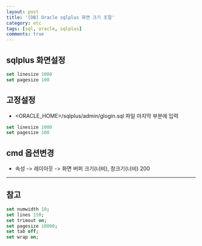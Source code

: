 ```yaml
---
layout: post
title: '[DB] Oracle sqlplus 화면 크기 조절'
category: etc
tags: [sql, oracle, sqlplus]
comments: true
---
```


## sqlplus 화면설정

~~~sql
set linesize 1000
set pagesize 100
~~~

## 고정설정
- <ORACLE_HOME>/sqlplus/admin/glogin.sql 파일 마지막 부분에 입력

~~~sql
set linesize 1000
set pagesize 100
~~~

## cmd 옵션변경
- 속성 -> 레이아웃 -> 화면 버퍼 크기(너비), 창크기(너비) 200

----------

## 참고

~~~sql
set numwidth 10;
set lines 150;
set trimout on;
set pagesize 10000;
set tab off;
set wrap on;
~~~
